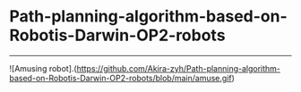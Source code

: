 # Path-planning-algorithm-based-on-Robotis-Darwin-OP2-robots


---

![Amusing robot].(https://github.com/Akira-zyh/Path-planning-algorithm-based-on-Robotis-Darwin-OP2-robots/blob/main/amuse.gif)
